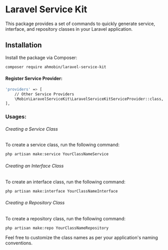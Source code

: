 # Laravel Service Kit

This package provides a set of commands to quickly generate service, interface, and repository classes in your Laravel application.

## Installation

Install the package via Composer:

```bash
composer require ahmobin/laravel-service-kit
```

#### Register Service Provider:
```bash
'providers' => [
    // Other Service Providers
    \Mobin\LaravelServiceKit\LaravelServiceKitServiceProvider::class,
],
```

### Usages:

###### Creating a Service Class
To create a service class, run the following command:
```bash
php artisan make:service YourClassNameService
```

###### Creating an Interface Class
To create an interface class, run the following command:
```bash
php artisan make:interface YourClassNameInterface
```

###### Creating a Repository Class
To create a repository class, run the following command:
```bash
php artisan make:repo YourClassNameRepository
```


Feel free to customize the class names as per your application's naming conventions.
